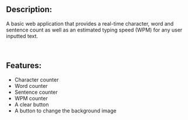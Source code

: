 __<h2>Description:</h2>__


<p>A basic web application that provides a real-time character, word and sentence count as well as an estimated typing speed (WPM) for any user inputted text.</p>
<br>

__<h2>Features:</h2>__


+ Character counter
+ Word counter
+ Sentence counter
+ WPM counter
+ A clear button
+ A button to change the background image

